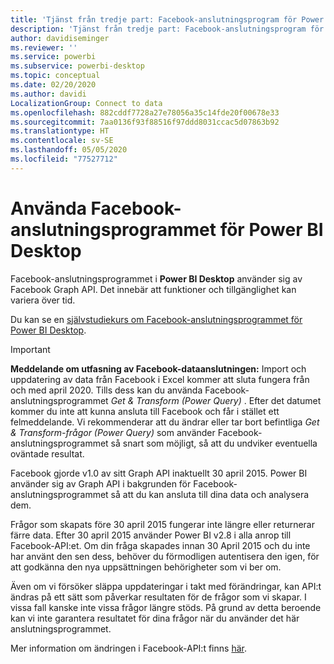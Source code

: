 ```yaml
---
title: 'Tjänst från tredje part: Facebook-anslutningsprogram för Power BI Desktop'
description: 'Tjänst från tredje part: Facebook-anslutningsprogram för Power BI Desktop'
author: davidiseminger
ms.reviewer: ''
ms.service: powerbi
ms.subservice: powerbi-desktop
ms.topic: conceptual
ms.date: 02/20/2020
ms.author: davidi
LocalizationGroup: Connect to data
ms.openlocfilehash: 882cddf7728a27e78056a35c14fde20f00678e33
ms.sourcegitcommit: 7aa0136f93f88516f97ddd8031ccac5d07863b92
ms.translationtype: HT
ms.contentlocale: sv-SE
ms.lasthandoff: 05/05/2020
ms.locfileid: "77527712"
---
```

# <a name="use-the-facebook-connector-for-power-bi-desktop"></a>Använda Facebook-anslutningsprogrammet för Power BI Desktop
Facebook-anslutningsprogrammet i **Power BI Desktop** använder sig av Facebook Graph API. Det innebär att funktioner och tillgänglighet kan variera över tid.

Du kan se en [självstudiekurs om Facebook-anslutningsprogrammet för Power BI Desktop](desktop-tutorial-facebook-analytics.md).

> [!IMPORTANT]
> **Meddelande om utfasning av Facebook-dataanslutningen:** Import och uppdatering av data från Facebook i Excel kommer att sluta fungera från och med april 2020. Tills dess kan du använda Facebook-anslutningsprogrammet *Get & Transform (Power Query)* . Efter det datumet kommer du inte att kunna ansluta till Facebook och får i stället ett felmeddelande. Vi rekommenderar att du ändrar eller tar bort befintliga *Get & Transform-frågor (Power Query)* som använder Facebook-anslutningsprogrammet så snart som möjligt, så att du undviker eventuella oväntade resultat.


Facebook gjorde v1.0 av sitt Graph API inaktuellt 30 april 2015. Power BI använder sig av Graph API i bakgrunden för Facebook-anslutningsprogrammet så att du kan ansluta till dina data och analysera dem.

Frågor som skapats före 30 april 2015 fungerar inte längre eller returnerar färre data. Efter 30 april 2015 använder Power BI v2.8 i alla anrop till Facebook-API:et. Om din fråga skapades innan 30 April 2015 och du inte har använt den sen dess, behöver du förmodligen autentisera den igen, för att godkänna den nya uppsättningen behörigheter som vi ber om.

Även om vi försöker släppa uppdateringar i takt med förändringar, kan API:t ändras på ett sätt som påverkar resultaten för de frågor som vi skapar. I vissa fall kanske inte vissa frågor längre stöds. På grund av detta beroende kan vi inte garantera resultatet för dina frågor när du använder det här anslutningsprogrammet.

Mer information om ändringen i Facebook-API:t finns [här](https://developers.facebook.com/docs/apps/changelog#v2_0).

